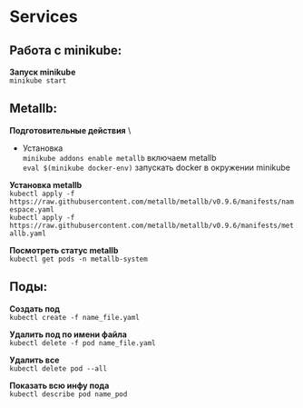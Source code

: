 # Services

## Работа с minikube:
__Запуск minikube__ \
`minikube start`


## Metallb:
__Подготовительные действия__ \
- Установка \
`minikube addons enable metallb` включаем metallb \
`eval $(minikube docker-env)` запускать docker в окружении minikube

__Установка metallb__ \
`kubectl apply -f https://raw.githubusercontent.com/metallb/metallb/v0.9.6/manifests/namespace.yaml` \
`kubectl apply -f https://raw.githubusercontent.com/metallb/metallb/v0.9.6/manifests/metallb.yaml`

__Посмотреть статус metallb__ \
`kubectl get pods -n metallb-system`

## Поды:
__Создать под__ \
`kubectl create -f name_file.yaml`

__Удалить под по имени файла__ \
`kubectl delete -f pod name_file.yaml`

__Удалить все__ \
`kubectl delete pod --all`

__Показать всю инфу пода__ \
`kubectl describe pod name_pod`
